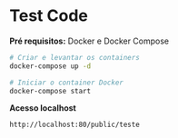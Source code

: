 # Test Code

**Pré requisitos:** Docker e Docker Compose

```bash
# Criar e levantar os containers
docker-compose up -d

# Iniciar o container Docker
docker-compose start

```

**Acesso localhost**
```txt
http://localhost:80/public/teste
```